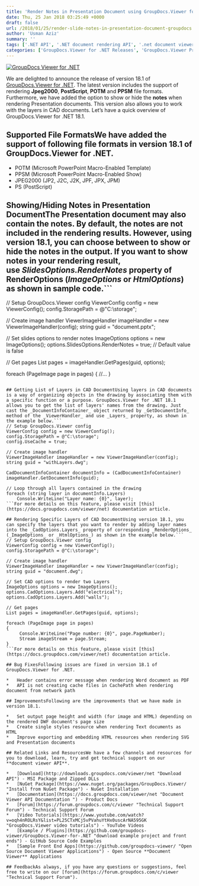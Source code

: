 ```yaml
---
title: 'Render Notes in Presentation Document using GroupDocs.Viewer for .NET 18.1'
date: Thu, 25 Jan 2018 03:25:49 +0000
draft: false
url: /2018/01/25/render-slide-notes-in-presentation-document-groupdocs.viewer-for-.net-18.1/
author: 'Usman Aziz'
summary: ''
tags: ['.NET API', '.NET document rendering API', '.net document viewer API', 'asp.net document viewer API', 'document rendering API', 'document viewer', 'Document Viewer API C#']
categories: ['GroupDocs.Viewer for .NET Releases', 'GroupDocs.Viewer Product Family']
---
```


[![GroupDocs Viewer for .NET](https://blog.groupdocs.com/wp-content/uploads/sites/4/2016/11/groupdocs-viewer-net.png)](https://www.groupdocs.com/products/viewer/net)

We are delighted to announce the release of version 18.1 of [GroupDocs.Viewer for .NET](https://products.groupdocs.com/viewer/net). The latest version includes the support of rendering **Jpeg2000**, **PostScript**, **POTM** and **PPSM** file formats. Furthermore, we have added the option to show or hide the **notes** when rendering Presentation documents. This version also allows you to work with the layers in CAD documents. Let’s have a quick overview of GroupDocs.Viewer for .NET 18.1.

## Supported File FormatsWe have added the support of following file formats in version 18.1 of GroupDocs.Viewer for .NET.

*   POTM (Microsoft PowerPoint Macro-Enabled Template)
*   PPSM (Microsoft PowerPoint Macro-Enabled Show)
*   JPEG2000 (JP2, J2C, J2K, JPF, JPX, JPM)
*   PS (PostScript)

## Showing/Hiding Notes in Presentation DocumentThe Presentation document may also contain the notes. By default, the notes are not included in the rendering results. However, using version 18.1, you can choose between to show or hide the notes in the output. If you want to show notes in your rendering result, use _SlidesOptions.RenderNotes_ property of RenderOptions (_ImageOptions_ or _HtmlOptions_) as shown in sample code.```
// Setup GroupDocs.Viewer config
ViewerConfig config = new ViewerConfig();
config.StoragePath = @"C:\storage";
   
// Create image handler
ViewerImageHandler imageHandler = new ViewerImageHandler(config);
string guid = "document.pptx";
   
// Set slides options to render notes
ImageOptions options = new ImageOptions();
options.SlidesOptions.RenderNotes = true; // Default value is false
  
// Get pages 
List pages = imageHandler.GetPages(guid, options);
   
foreach (PageImage page in pages)
{
   //...
}
```For more details on this feature, please visit [this](https://docs.groupdocs.com/viewer/net) documentation article.

## Getting List of Layers in CAD DocumentUsing layers in CAD documents is a way of organizing objects in the drawing by associating them with a specific function or a purpose. GroupDocs.Viewer for .NET 18.1 allows you to get the list of layers' names from the drawing. Just cast the _DocumentInfoContainer_ object returned by _GetDocumentInfo_ method of the _ViewerHandler_ and use _Layers_ property, as shown in the example below.```
// Setup GroupDocs.Viewer config
ViewerConfig config = new ViewerConfig();
config.StoragePath = @"C:\storage";
config.UseCache = true;
   
// Create image handler
ViewerImageHandler imageHandler = new ViewerImageHandler(config);
string guid = "withLayers.dwg";
   
CadDocumentInfoContainer documentInfo = (CadDocumentInfoContainer) imageHandler.GetDocumentInfo(guid);
  
// Loop through all layers contained in the drawing 
foreach (string layer in documentInfo.Layers)
    Console.WriteLine("Layer name: {0}", layer);
```For more details on this feature, please visit [this](https://docs.groupdocs.com/viewer/net) documentation article.

## Rendering Specific Layers of CAD DocumentUsing version 18.1, you can specify the layers that you want to render by adding layer names into the _CadOptions.Layers_ property of corresponding _RenderOptions_ (_ImageOptions_ or _HtmlOptions_) as shown in the example below.```
// Setup GroupDocs.Viewer config
ViewerConfig config = new ViewerConfig();
config.StoragePath = @"C:\storage";
   
// Create image handler
ViewerImageHandler imageHandler = new ViewerImageHandler(config);
string guid = "document.dwg";
   
// Set CAD options to render two Layers
ImageOptions options = new ImageOptions();
options.CadOptions.Layers.Add("electrical");
options.CadOptions.Layers.Add("walls");
  
// Get pages 
List pages = imageHandler.GetPages(guid, options);
   
foreach (PageImage page in pages)
{
     Console.WriteLine("Page number: {0}", page.PageNumber); 
     Stream imageStream = page.Stream;
}
```For more details on this feature, please visit [this](https://docs.groupdocs.com/viewer/net) documentation article.

## Bug FixesFollowing issues are fixed in version 18.1 of GroupDocs.Viewer for .NET.

*   Header contains error message when rendering Word document as PDF
*   API is not creating cache files in CachePath when rendering document from network path

## ImprovementsFollowing are the improvements that we have made in version 18.1.

*   Set output page height and width (for image and HTML) depending on the rendered DWF document's page size
*   Create single styles resource when rendering Text documents as HTML
*   Improve exporting and embedding HTML resources when rendering SVG and Presentation documents

## Related Links and ResourcesWe have a few channels and resources for you to download, learn, try and get technical support on our **document viewer API**.

*   [Download](http://downloads.groupdocs.com/viewer/net "Download API") - MSI Package and Zipped DLLs
*   [NuGet Package](https://www.nuget.org/packages/GroupDocs.Viewer/ "Install from NuGet Package") - NuGet Installation
*   [Documentation](https://docs.groupdocs.com/viewer/net "Document Viewer API Documentation ") - Product Docs
*   [Forum](https://forum.groupdocs.com/c/viewer "Technical Support Forum") - Technical Support Forum
*   [Video Tutorials](https://www.youtube.com/watch?v=oqh4nROLRsY&list=PL25CTxMCj5vPVahuYtHx0uscArNA595GK "GroupDocs.Viewer video tutorials") - YouTube Videos
*   [Example / Plugins](https://github.com/groupdocs-viewer/GroupDocs.Viewer-for-.NET "download example project and front ends") - GitHub Source Code Examples
*   [Sample Front End Apps](https://github.com/groupdocs-viewer/ "Open Source Document Viewer Applications") - Open Source **Document Viewer** Applications

## FeedbackAs always, if you have any questions or suggestions, feel free to write on our [forum](https://forum.groupdocs.com/c/viewer "Technical Support Forum").




